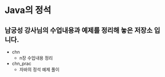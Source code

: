 # Java의 정석
## 남궁성 강사님의 수업내용과 예제를 정리해 놓은 저장소 입니다.

* chn
    - n장 수업내용 정리
* chn_prac
    - 자바의 정석 예제 풀이

